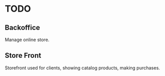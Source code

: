 # TODO

## Backoffice

Manage online store.

## Store Front

Storefront used for clients, showing catalog products, making purchases.
